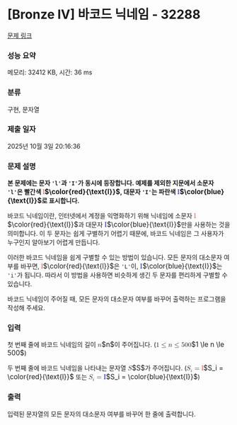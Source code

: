 # [Bronze IV] 바코드 닉네임 - 32288 

[문제 링크](https://www.acmicpc.net/problem/32288) 

### 성능 요약

메모리: 32412 KB, 시간: 36 ms

### 분류

구현, 문자열

### 제출 일자

2025년 10월 3일 20:16:36

### 문제 설명

<p><strong>본 문제에는 문자 <code>'l'</code>과 <code>'I'</code>가 동시에 등장합니다. 예제를 제외한 지문에서 소문자 <code>'l'</code>은 빨간색 <mjx-container class="MathJax" jax="CHTML" style="font-size: 109%; position: relative;"><mjx-math class="MJX-TEX" aria-hidden="true"><mjx-mstyle style="color: red;"><mjx-mtext class="mjx-n"><mjx-c class="mjx-c6C"></mjx-c></mjx-mtext></mjx-mstyle></mjx-math><mjx-assistive-mml unselectable="on" display="inline"><math xmlns="http://www.w3.org/1998/Math/MathML"><mstyle mathcolor="red"><mtext>l</mtext></mstyle></math></mjx-assistive-mml><span aria-hidden="true" class="no-mathjax mjx-copytext">$\color{red}{\text{l}}$</span></mjx-container>, 대문자 <code>'I'</code>는 파란색 <mjx-container class="MathJax" jax="CHTML" style="font-size: 109%; position: relative;"><mjx-math class="MJX-TEX" aria-hidden="true"><mjx-mstyle style="color: blue;"><mjx-mtext class="mjx-n"><mjx-c class="mjx-c49"></mjx-c></mjx-mtext></mjx-mstyle></mjx-math><mjx-assistive-mml unselectable="on" display="inline"><math xmlns="http://www.w3.org/1998/Math/MathML"><mstyle mathcolor="blue"><mtext>I</mtext></mstyle></math></mjx-assistive-mml><span aria-hidden="true" class="no-mathjax mjx-copytext">$\color{blue}{\text{I}}$</span></mjx-container>로 표시합니다.</strong></p>

<p>바코드 닉네임이란, 인터넷에서 계정을 익명화하기 위해 닉네임에 소문자 <mjx-container class="MathJax" jax="CHTML" style="font-size: 109%; position: relative;"><mjx-math class="MJX-TEX" aria-hidden="true"><mjx-mstyle style="color: red;"><mjx-mtext class="mjx-n"><mjx-c class="mjx-c6C"></mjx-c></mjx-mtext></mjx-mstyle></mjx-math><mjx-assistive-mml unselectable="on" display="inline"><math xmlns="http://www.w3.org/1998/Math/MathML"><mstyle mathcolor="red"><mtext>l</mtext></mstyle></math></mjx-assistive-mml><span aria-hidden="true" class="no-mathjax mjx-copytext">$\color{red}{\text{l}}$</span></mjx-container>과 대문자 <mjx-container class="MathJax" jax="CHTML" style="font-size: 109%; position: relative;"><mjx-math class="MJX-TEX" aria-hidden="true"><mjx-mstyle style="color: blue;"><mjx-mtext class="mjx-n"><mjx-c class="mjx-c49"></mjx-c></mjx-mtext></mjx-mstyle></mjx-math><mjx-assistive-mml unselectable="on" display="inline"><math xmlns="http://www.w3.org/1998/Math/MathML"><mstyle mathcolor="blue"><mtext>I</mtext></mstyle></math></mjx-assistive-mml><span aria-hidden="true" class="no-mathjax mjx-copytext">$\color{blue}{\text{I}}$</span></mjx-container>만을 사용하는 것을 의미합니다. 이 두 문자는 쉽게 구별하기 어렵기 때문에, 바코드 닉네임은 그 사용자가 누구인지 알아보기 어렵게 만듭니다.</p>

<p>이러한 바코드 닉네임을 쉽게 구별할 수 있는 방법이 있습니다. 모든 문자의 대소문자 여부를 바꾸면, <mjx-container class="MathJax" jax="CHTML" style="font-size: 109%; position: relative;"><mjx-math class="MJX-TEX" aria-hidden="true"><mjx-mstyle style="color: red;"><mjx-mtext class="mjx-n"><mjx-c class="mjx-c6C"></mjx-c></mjx-mtext></mjx-mstyle></mjx-math><mjx-assistive-mml unselectable="on" display="inline"><math xmlns="http://www.w3.org/1998/Math/MathML"><mstyle mathcolor="red"><mtext>l</mtext></mstyle></math></mjx-assistive-mml><span aria-hidden="true" class="no-mathjax mjx-copytext">$\color{red}{\text{l}}$</span></mjx-container>은 <code>'L'</code>이, <mjx-container class="MathJax" jax="CHTML" style="font-size: 109%; position: relative;"><mjx-math class="MJX-TEX" aria-hidden="true"><mjx-mstyle style="color: blue;"><mjx-mtext class="mjx-n"><mjx-c class="mjx-c49"></mjx-c></mjx-mtext></mjx-mstyle></mjx-math><mjx-assistive-mml unselectable="on" display="inline"><math xmlns="http://www.w3.org/1998/Math/MathML"><mstyle mathcolor="blue"><mtext>I</mtext></mstyle></math></mjx-assistive-mml><span aria-hidden="true" class="no-mathjax mjx-copytext">$\color{blue}{\text{I}}$</span></mjx-container>는 <code>'i'</code>가 됩니다. 따라서 이 방법을 사용하면 비슷하게 생긴 두 문자를 편리하게 구별할 수 있습니다.</p>

<p>바코드 닉네임이 주어질 때, 모든 문자의 대소문자 여부를 바꾸어 출력하는 프로그램을 작성해 주세요.</p>

### 입력 

 <p>첫 번째 줄에 바코드 닉네임의 길이 <mjx-container class="MathJax" jax="CHTML" style="font-size: 109%; position: relative;"><mjx-math class="MJX-TEX" aria-hidden="true"><mjx-mi class="mjx-i"><mjx-c class="mjx-c1D45B TEX-I"></mjx-c></mjx-mi></mjx-math><mjx-assistive-mml unselectable="on" display="inline"><math xmlns="http://www.w3.org/1998/Math/MathML"><mi>n</mi></math></mjx-assistive-mml><span aria-hidden="true" class="no-mathjax mjx-copytext">$n$</span></mjx-container>이 주어집니다. (<mjx-container class="MathJax" jax="CHTML" style="font-size: 109%; position: relative;"><mjx-math class="MJX-TEX" aria-hidden="true"><mjx-mn class="mjx-n"><mjx-c class="mjx-c31"></mjx-c></mjx-mn><mjx-mo class="mjx-n" space="4"><mjx-c class="mjx-c2264"></mjx-c></mjx-mo><mjx-mi class="mjx-i" space="4"><mjx-c class="mjx-c1D45B TEX-I"></mjx-c></mjx-mi><mjx-mo class="mjx-n" space="4"><mjx-c class="mjx-c2264"></mjx-c></mjx-mo><mjx-mn class="mjx-n" space="4"><mjx-c class="mjx-c35"></mjx-c><mjx-c class="mjx-c30"></mjx-c><mjx-c class="mjx-c30"></mjx-c></mjx-mn></mjx-math><mjx-assistive-mml unselectable="on" display="inline"><math xmlns="http://www.w3.org/1998/Math/MathML"><mn>1</mn><mo>≤</mo><mi>n</mi><mo>≤</mo><mn>500</mn></math></mjx-assistive-mml><span aria-hidden="true" class="no-mathjax mjx-copytext">$1 \le n \le 500$</span></mjx-container>)</p>

<p>두 번째 줄에 바코드 닉네임을 나타내는 문자열 <mjx-container class="MathJax" jax="CHTML" style="font-size: 109%; position: relative;"><mjx-math class="MJX-TEX" aria-hidden="true"><mjx-mi class="mjx-i"><mjx-c class="mjx-c1D446 TEX-I"></mjx-c></mjx-mi></mjx-math><mjx-assistive-mml unselectable="on" display="inline"><math xmlns="http://www.w3.org/1998/Math/MathML"><mi>S</mi></math></mjx-assistive-mml><span aria-hidden="true" class="no-mathjax mjx-copytext">$S$</span></mjx-container>가 주어집니다. (<mjx-container class="MathJax" jax="CHTML" style="font-size: 109%; position: relative;"><mjx-math class="MJX-TEX" aria-hidden="true"><mjx-msub><mjx-mi class="mjx-i"><mjx-c class="mjx-c1D446 TEX-I"></mjx-c></mjx-mi><mjx-script style="vertical-align: -0.15em; margin-left: -0.032em;"><mjx-mi class="mjx-i" size="s"><mjx-c class="mjx-c1D456 TEX-I"></mjx-c></mjx-mi></mjx-script></mjx-msub><mjx-mo class="mjx-n" space="4"><mjx-c class="mjx-c3D"></mjx-c></mjx-mo><mjx-mstyle space="4" style="color: red;"><mjx-mtext class="mjx-n"><mjx-c class="mjx-c6C"></mjx-c></mjx-mtext></mjx-mstyle></mjx-math><mjx-assistive-mml unselectable="on" display="inline"><math xmlns="http://www.w3.org/1998/Math/MathML"><msub><mi>S</mi><mi>i</mi></msub><mo>=</mo><mstyle mathcolor="red"><mtext>l</mtext></mstyle></math></mjx-assistive-mml><span aria-hidden="true" class="no-mathjax mjx-copytext">$S_i = \color{red}{\text{l}}$</span></mjx-container> 또는 <mjx-container class="MathJax" jax="CHTML" style="font-size: 109%; position: relative;"><mjx-math class="MJX-TEX" aria-hidden="true"><mjx-msub><mjx-mi class="mjx-i"><mjx-c class="mjx-c1D446 TEX-I"></mjx-c></mjx-mi><mjx-script style="vertical-align: -0.15em; margin-left: -0.032em;"><mjx-mi class="mjx-i" size="s"><mjx-c class="mjx-c1D456 TEX-I"></mjx-c></mjx-mi></mjx-script></mjx-msub><mjx-mo class="mjx-n" space="4"><mjx-c class="mjx-c3D"></mjx-c></mjx-mo><mjx-mstyle space="4" style="color: blue;"><mjx-mtext class="mjx-n"><mjx-c class="mjx-c49"></mjx-c></mjx-mtext></mjx-mstyle></mjx-math><mjx-assistive-mml unselectable="on" display="inline"><math xmlns="http://www.w3.org/1998/Math/MathML"><msub><mi>S</mi><mi>i</mi></msub><mo>=</mo><mstyle mathcolor="blue"><mtext>I</mtext></mstyle></math></mjx-assistive-mml><span aria-hidden="true" class="no-mathjax mjx-copytext">$S_i = \color{blue}{\text{I}}$</span></mjx-container>)</p>

### 출력 

 <p>입력된 문자열의 모든 문자의 대소문자 여부를 바꾸어 한 줄에 출력합니다.</p>

